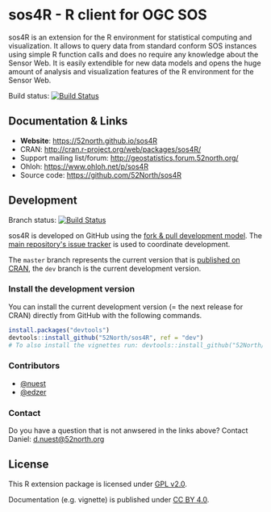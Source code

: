 # sos4R - R client for OGC SOS

sos4R is an extension for the R environment for statistical computing and visualization. It allows to query data from standard conform SOS instances using simple R function calls and does no require any knowledge about the Sensor Web. It is easily extendible for new data models and opens the huge amount of analysis and visualization features of the R environment for the Sensor Web.

Build status: [![Build Status](https://travis-ci.org/52North/sos4R.png)](https://travis-ci.org/52North/sos4R)

## Documentation & Links

* **Website**: https://52north.github.io/sos4R
* CRAN: http://cran.r-project.org/web/packages/sos4R/
* Support mailing list/forum: http://geostatistics.forum.52north.org/
* Ohloh: https://www.ohloh.net/p/sos4R
* Source code: https://github.com/52North/sos4R

## Development

Branch status: [![Build Status](https://travis-ci.org/52North/sos4R.png?branch=dev)](https://travis-ci.org/52North/sos4R)

sos4R is developed on GitHub using the [fork & pull development model](https://help.github.com/articles/using-pull-requests/#fork--pull).
The [main repository's issue tracker](https://github.com/52North/sos4R/issues) is used to coordinate development.

The `master` branch represents the current version that is [published on CRAN](http://cran.r-project.org/package=sos4R), the `dev` branch is the current development version.

### Install the development version

You can install the current development version (= the next release for CRAN) directly from GitHub with the following commands.

```r
install.packages("devtools")
devtools::install_github("52North/sos4R", ref = "dev")
# To also install the vignettes run: devtools::install_github("52North/sos4R", build_vignettes = TRUE)
```

### Contributors

* [@nuest](https://github.com/nuest)
* [@edzer](https://github.com/edzer)

### Contact

Do you have a question that is not anwsered in the links above? Contact Daniel: [d.nuest@52north.org](d.nuest@52north.org)

## License

This R extension package is licensed under [GPL v2.0](https://tldrlegal.com/license/gnu-general-public-license-v2).

Documentation (e.g. vignette) is published under [CC BY 4.0](http://creativecommons.org/licenses/by/4.0/).
